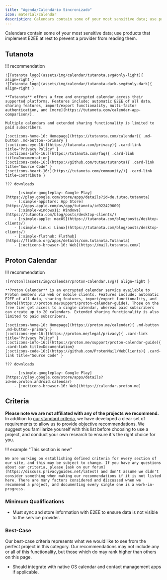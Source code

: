 ```yaml
---
title: "Agenda/Calendário Sincronizado"
icon: material/calendar
description: Calendars contain some of your most sensitive data; use products that implement encryption at rest.
---
```


Calendars contain some of your most sensitive data; use products that implement E2EE at rest to prevent a provider from reading them.

## Tutanota

!!! recommendation

    ![Tutanota logo](assets/img/calendar/tutanota.svg#only-light){ align=right }
    ![Tutanota logo](assets/img/calendar/tutanota-dark.svg#only-dark){ align=right }
    
    **Tutanota** offers a free and encrypted calendar across their supported platforms. Features include: automatic E2EE of all data, sharing features, import/export functionality, multi-factor authentication, and [more](https://tutanota.com/calendar-app-comparison/).
    
    Multiple calendars and extended sharing functionality is limited to paid subscribers.
    
    [:octicons-home-16: Homepage](https://tutanota.com/calendar){ .md-button .md-button--primary }
    [:octicons-eye-16:](https://tutanota.com/privacy){ .card-link title="Privacy Policy" }
    [:octicons-info-16:](https://tutanota.com/faq){ .card-link title=Documentation}
    [:octicons-code-16:](https://github.com/tutao/tutanota){ .card-link title="Source Code" }
    [:octicons-heart-16:](https://tutanota.com/community/){ .card-link title=Contribute }
    
    ??? downloads
    
        - [:simple-googleplay: Google Play](https://play.google.com/store/apps/details?id=de.tutao.tutanota)
        - [:simple-appstore: App Store](https://apps.apple.com/us/app/tutanota/id922429609)
        - [:simple-windows11: Windows](https://tutanota.com/blog/posts/desktop-clients/)
        - [:simple-apple: macOS](https://tutanota.com/blog/posts/desktop-clients/)
        - [:simple-linux: Linux](https://tutanota.com/blog/posts/desktop-clients/)
        - [:simple-flathub: Flathub](https://flathub.org/apps/details/com.tutanota.Tutanota)
        - [:octicons-browser-16: Web](https://mail.tutanota.com/)

## Proton Calendar

!!! recommendation

    ![Proton](assets/img/calendar/proton-calendar.svg){ align=right }
    
    **Proton Calendar** is an encrypted calendar service available to Proton members via web or mobile clients. Features include: automatic E2EE of all data, sharing features, import/export functionality, and [more](https://proton.me/support/proton-calendar-guide). Those on the free tier get access to a single calendar, whereas paid subscribers can create up to 20 calendars. Extended sharing functionality is also limited to paid subscribers.
    
    [:octicons-home-16: Homepage](https://proton.me/calendar){ .md-button .md-button--primary }
    [:octicons-eye-16:](https://proton.me/legal/privacy){ .card-link title="Privacy Policy" }
    [:octicons-info-16:](https://proton.me/support/proton-calendar-guide){ .card-link title=Documentation}
    [:octicons-code-16:](https://github.com/ProtonMail/WebClients){ .card-link title="Source Code" }
    
    ??? downloads
    
        - [:simple-googleplay: Google Play](https://play.google.com/store/apps/details?id=me.proton.android.calendar)
        - [:octicons-browser-16: Web](https://calendar.proton.me)

## Criteria

**Please note we are not affiliated with any of the projects we recommend.** In addition to [our standard criteria](about/criteria.md), we have developed a clear set of requirements to allow us to provide objective recommendations. We suggest you familiarize yourself with this list before choosing to use a project, and conduct your own research to ensure it's the right choice for you.

!!! example "This section is new"

    We are working on establishing defined criteria for every section of our site, and this may be subject to change. If you have any questions about our criteria, please [ask on our forum](https://discuss.privacyguides.net/latest) and don't assume we didn't consider something when making our recommendations if it is not listed here. There are many factors considered and discussed when we recommend a project, and documenting every single one is a work-in-progress.

### Minimum Qualifications

- Must sync and store information with E2EE to ensure data is not visible to the service provider.

### Best-Case

Our best-case criteria represents what we would like to see from the perfect project in this category. Our recommendations may not include any or all of this functionality, but those which do may rank higher than others on this page.

- Should integrate with native OS calendar and contact management apps if applicable.
